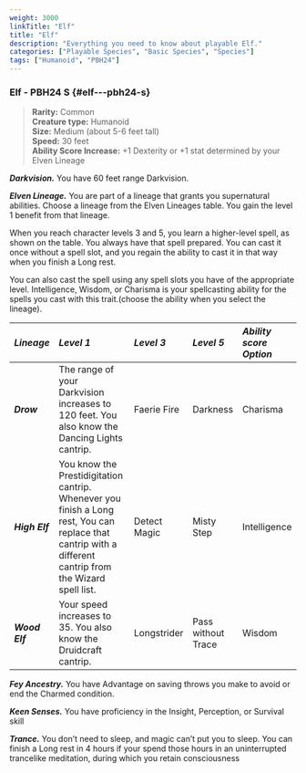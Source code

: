 ```yaml
---
weight: 3000
linkTitle: "Elf"
title: "Elf"
description: "Everything you need to know about playable Elf."
categories: ["Playable Species", "Basic Species", "Species"]
tags: ["Humanoid", "PBH24"]
---
```


### **Elf \- PBH24 S** {#elf---pbh24-s}

> **Rarity:** Common  
> **Creature type:** Humanoid  
> **Size:** Medium (about 5-6 feet tall)  
> **Speed:** 30 feet  
> **Ability Score Increase:** \+1 Dexterity or \+1 stat determined by your Elven Lineage

**_Darkvision._** You have 60 feet range Darkvision.

**_Elven Lineage._** You are part of a lineage that grants you supernatural abilities. Choose a lineage from the Elven Lineages table. You gain the level 1 benefit from that lineage.

When you reach character levels 3 and 5, you learn a higher-level spell, as shown on the table. You always have that spell prepared. You can cast it once without a spell slot, and you regain the ability to cast it in that way when you finish a Long rest.

You can also cast the spell using any spell slots you have of the appropriate level. Intelligence, Wisdom, or Charisma is your spellcasting ability for the spells you cast with this trait.(choose the ability when you select the lineage).

| _Lineage_      | _Level 1_                                                                                                                                                 | _Level 3_    | _Level 5_          | _Ability score Option_ |
| :------------- | :-------------------------------------------------------------------------------------------------------------------------------------------------------- | :----------- | :----------------- | :--------------------- |
| **_Drow_**     | The range of your Darkvision increases to 120 feet. You also know the Dancing Lights cantrip.                                                             | Faerie Fire  | Darkness           | Charisma               |
| **_High Elf_** | You know the Prestidigitation cantrip. Whenever you finish a Long rest, You can replace that cantrip with a different cantrip from the Wizard spell list. | Detect Magic | Misty Step         | Intelligence           |
| **_Wood Elf_** | Your speed increases to 35\. You also know the Druidcraft cantrip.                                                                                        | Longstrider  | Pass without Trace | Wisdom                 |

**_Fey Ancestry._** You have Advantage on saving throws you make to avoid or end the Charmed condition.

**_Keen Senses._** You have proficiency in the Insight, Perception, or Survival skill

**_Trance._** You don’t need to sleep, and magic can’t put you to sleep. You can finish a Long rest in 4 hours if your spend those hours in an uninterrupted trancelike meditation, during which you retain consciousness
